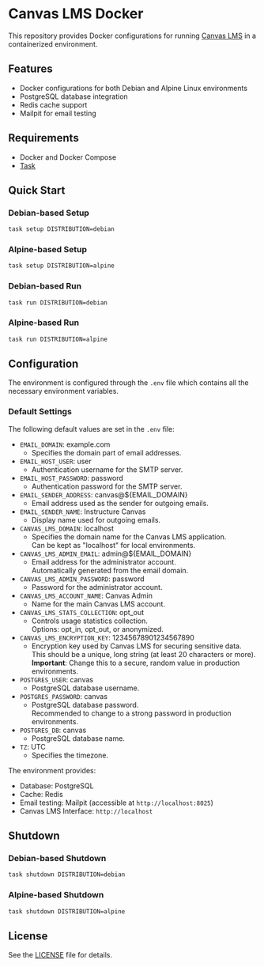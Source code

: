 # Canvas LMS Docker

This repository provides Docker configurations for running [Canvas LMS](https://github.com/instructure/canvas-lms) in a containerized environment.

## Features

- Docker configurations for both Debian and Alpine Linux environments
- PostgreSQL database integration
- Redis cache support
- Mailpit for email testing

## Requirements

- Docker and Docker Compose
- [Task](https://taskfile.dev/)

## Quick Start

### Debian-based Setup

```bash
task setup DISTRIBUTION=debian
```

### Alpine-based Setup

```bash
task setup DISTRIBUTION=alpine
```

### Debian-based Run

```bash
task run DISTRIBUTION=debian
```

### Alpine-based Run

```bash
task run DISTRIBUTION=alpine
```

## Configuration

The environment is configured through the `.env` file which contains all the necessary environment variables.

### Default Settings

The following default values are set in the `.env` file:

- `EMAIL_DOMAIN`: example.com
  - Specifies the domain part of email addresses.
- `EMAIL_HOST_USER`: user
  - Authentication username for the SMTP server.
- `EMAIL_HOST_PASSWORD`: password
  - Authentication password for the SMTP server.
- `EMAIL_SENDER_ADDRESS`: canvas@${EMAIL_DOMAIN}
  - Email address used as the sender for outgoing emails.
- `EMAIL_SENDER_NAME`: Instructure Canvas
  - Display name used for outgoing emails.
- `CANVAS_LMS_DOMAIN`: localhost
  - Specifies the domain name for the Canvas LMS application.<br>
    Can be kept as "localhost" for local environments.
- `CANVAS_LMS_ADMIN_EMAIL`: admin@${EMAIL_DOMAIN}
  - Email address for the administrator account.<br>
    Automatically generated from the email domain.
- `CANVAS_LMS_ADMIN_PASSWORD`: password
  - Password for the administrator account.
- `CANVAS_LMS_ACCOUNT_NAME`: Canvas Admin
  - Name for the main Canvas LMS account.
- `CANVAS_LMS_STATS_COLLECTION`: opt_out
  - Controls usage statistics collection.<br>
    Options: opt_in, opt_out, or anonymized.
- `CANVAS_LMS_ENCRYPTION_KEY`: 12345678901234567890
  - Encryption key used by Canvas LMS for securing sensitive data.<br>
    This should be a unique, long string (at least 20 characters or more).<br>
    **Important**: Change this to a secure, random value in production environments.
- `POSTGRES_USER`: canvas
  - PostgreSQL database username.
- `POSTGRES_PASSWORD`: canvas
  - PostgreSQL database password.<br>
    Recommended to change to a strong password in production environments.
- `POSTGRES_DB`: canvas
  - PostgreSQL database name.
- `TZ`: UTC
  - Specifies the timezone.

The environment provides:

- Database: PostgreSQL
- Cache: Redis
- Email testing: Mailpit (accessible at `http://localhost:8025`)
- Canvas LMS Interface: `http://localhost`

## Shutdown

### Debian-based Shutdown

```bash
task shutdown DISTRIBUTION=debian
```

### Alpine-based Shutdown

```bash
task shutdown DISTRIBUTION=alpine
```

## License

See the [LICENSE](LICENSE) file for details.
